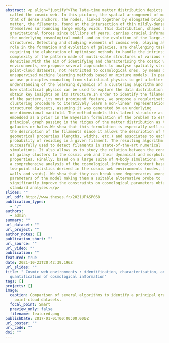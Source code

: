 ```yaml
---
abstract: <p align="justify">The late-time matter distribution depicts a complex pattern commonly
  called the cosmic web. In this picture, the spatial arrangement of matter is
  that of dense anchors, the nodes, linked together by elongated bridges of
  matter, the filaments, found at the intersection of thin mildly-dense walls,
  themselves surrounding large empty voids. This distribution, shaped by
  gravitational forces since billions of years, carries crucial information on
  the underlying cosmological model and on the evolution of the large-scale
  structures. Detecting and studying elements of cosmic web, playing also a key
  role in the formation and evolution of galaxies, are challenging tasks
  requiring the elaboration of optimised methods to handle the intrinsic
  complexity of the pattern made of multi-scale structures of various shapes and
  densities.With the aim of identifying and characterising the cosmic web
  environments, we propose several approaches to analyse spatially structured
  point-cloud datasets, not restricted to cosmological ones, by means of
  unsupervised machine learning methods based on mixture models. In particular,
  we use principles emanating from statistical physics to get a better
  understanding of the learning dynamics of a clustering algorithm and expose
  how statistical physics can be used to explore the data distribution and
  obtain key insights on its structure.In order to identify the filamentary part
  of the pattern, its most prominent feature, we propose a regularisation of the
  clustering procedure to iteratively learn a non-linear representation of
  structured datasets, assuming it was generated by an underlying
  one-dimensional manifold. The method models this latent structure as a graph
  embedded as a prior in the Bayesian formulation of the problem to estimate a
  principal graph passing in the ridges of the matter distribution as traced by
  galaxies or halos.We show that this formulation is especially well-suited for
  the description of the filaments since it allows the description of their
  geometrical properties (lengths, widths, etc.) and associates to each tracer a
  probability of residing in a given filament. The resulting algorithm is
  successfully used to detect filaments in state-of-the-art numerical
  simulations. It also allows us to study the relation between the connectivity
  of galaxy clusters to the cosmic web and their dynamical and morphological
  properties. Finally, based on a large suite of N-body simulations, we perform
  a comprehensive analysis of the cosmological information content based on the
  two-point statistics derived in the cosmic web environments (nodes, filaments,
  walls and voids). We show that they can break some degeneracies among key
  parameters of the model making them a suitable alternative probe to
  significantly improve the constraints on cosmological parameters obtained by
  standard analyses.</p>
slides: ""
url_pdf: http://www.theses.fr/2021UPASP068
publication_types:
  - "7"
authors:
  - admin
summary: ""
url_dataset: ""
url_project: ""
author_notes: []
publication_short: ""
url_source: ""
url_video: ""
publication: ""
featured: true
date: 2021-10-23T20:42:39.196Z
url_slides: ""
title: " Cosmic web environments : identification, characterisation, and
  quantification of cosmological information"
tags: []
projects: []
image:
  caption: Comparison of several algorithms to identify a principal graph in
    point-cloud datasets.
  focal_point: Smart
  preview_only: false
  filename: featured.png
publishDate: 2017-01-01T00:00:00.000Z
url_poster: ""
url_code: ""
doi: ""
---
```

